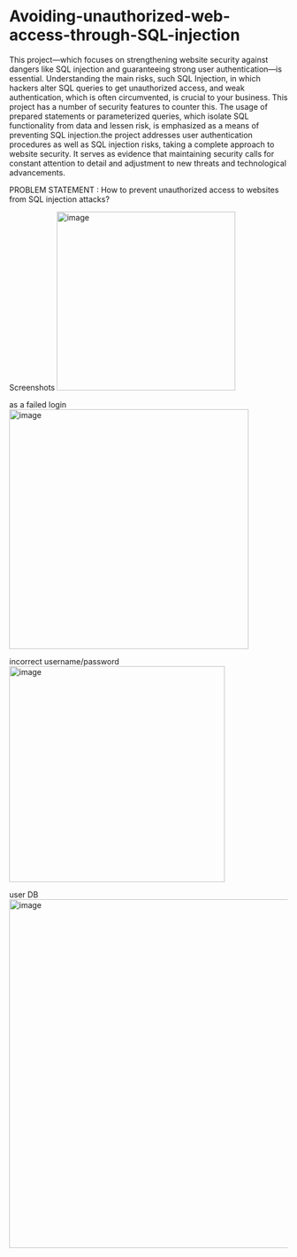 # Avoiding-unauthorized-web-access-through-SQL-injection

This project—which focuses on strengthening website security against dangers like
SQL injection and guaranteeing strong user authentication—is essential. Understanding the main risks, such
SQL Injection, in which hackers alter SQL queries to get unauthorized access, and weak authentication,
which is often circumvented, is crucial to your business. This project has a number of security features to
counter this. The usage of prepared statements or parameterized queries, which isolate SQL functionality
from data and lessen risk, is emphasized as a means of preventing SQL injection.the project addresses user authentication procedures as well as SQL injection risks, taking a
complete approach to website security. It serves as evidence that maintaining security calls for constant
attention to detail and adjustment to new threats and technological advancements.

PROBLEM STATEMENT :
How to prevent unauthorized access to websites from SQL injection attacks?

Screenshots
<img width="323" alt="image" src="https://github.com/user-attachments/assets/9f49aa2e-ba6c-4f84-b7d7-e241db28aaca" />


as a failed login 
<img width="433" alt="image" src="https://github.com/user-attachments/assets/ce97a53e-41a3-4c13-ad23-de214e2167c3" />


incorrect username/password
<img width="390" alt="image" src="https://github.com/user-attachments/assets/bfca3147-6895-4846-8f4a-af99e9752f56" />


user DB
<img width="630" alt="image" src="https://github.com/user-attachments/assets/1c0ae96c-f07c-474a-8eb2-dd1ed04b2522" />
